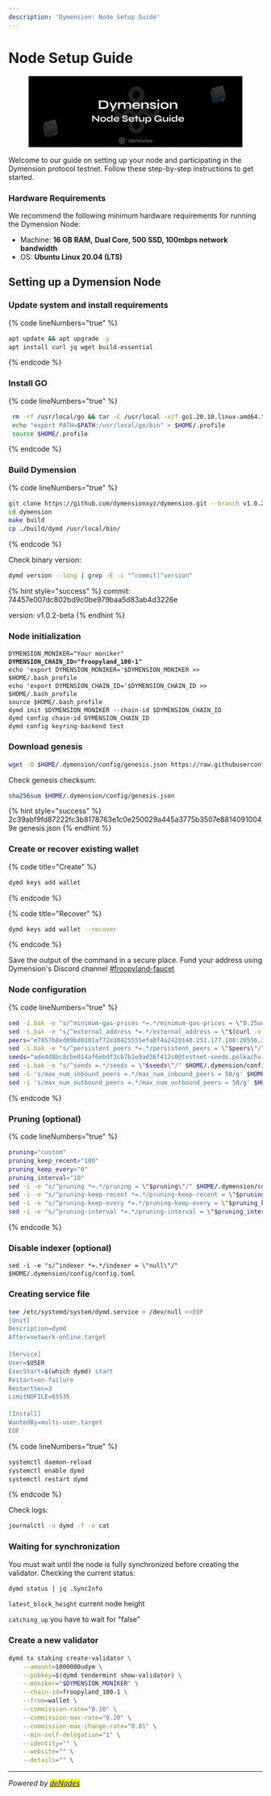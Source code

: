 ```yaml
---
description: 'Dymension: Node Setup Guide'
---
```


# Node Setup Guide

<figure><img src="../.gitbook/assets/Sub Guide (2).png" alt=""><figcaption></figcaption></figure>

Welcome to our guide on setting up your node and participating in the Dymension protocol testnet. Follow these step-by-step instructions to get started.

### Hardware Requirements <a href="#hardware-requirements" id="hardware-requirements"></a>

We recommend the following minimum hardware requirements for running the Dymension Node:

* Machine: **16 GB RAM,** **Dual Core, 500 SSD, 100mbps network bandwidth**
* OS: **Ubuntu Linux 20.04 (LTS)**

## Setting up a Dymension Node

### Update system and install requirements

{% code lineNumbers="true" %}
```bash
apt update && apt upgrade -y
apt install curl jq wget build-essential
```
{% endcode %}

### Install GO

{% code lineNumbers="true" %}
```bash
 rm -rf /usr/local/go && tar -C /usr/local -xzf go1.20.10.linux-amd64.tar.gz && rm go1.20.10.linux-amd64.tar.gz
 echo "export PATH=$PATH:/usr/local/go/bin" > $HOME/.profile
 source $HOME/.profile
```
{% endcode %}

### Build Dymension

{% code lineNumbers="true" %}
```bash
git clone https://github.com/dymensionxyz/dymension.git --branch v1.0.2-beta
cd dymension
make build
cp ./build/dymd /usr/local/bin/
```
{% endcode %}

Check binary version:

```bash
dymd version --long | grep -E -i "^commit|^version"
```

{% hint style="success" %}
commit: 74457e007dc802bd9c0be979baa5d83ab4d3226e

version: v1.0.2-beta
{% endhint %}

### Node initialization

<pre class="language-bash" data-line-numbers><code class="lang-bash">DYMENSION_MONIKER="Your moniker"
<strong>DYMENSION_CHAIN_ID="froopyland_100-1"
</strong>echo 'export DYMENSION_MONIKER='$DYMENSION_MONIKER >> $HOME/.bash_profile
echo 'export DYMENSION_CHAIN_ID='$DYMENSION_CHAIN_ID >> $HOME/.bash_profile
source $HOME/.bash_profile
dymd init $DYMENSION_MONIKER --chain-id $DYMENSION_CHAIN_ID
dymd config chain-id DYMENSION_CHAIN_ID
dymd config keyring-backend test
</code></pre>

### Download genesis

```bash
wget -O $HOME/.dymension/config/genesis.json https://raw.githubusercontent.com/dymensionxyz/testnets/main/dymension-hub/froopyland/genesis.json
```

Check genesis checksum:

```bash
sha256sum $HOME/.dymension/config/genesis.json
```

{% hint style="success" %}
2c39abf9fd87222fc3b8178763e1c0e250029a445a3775b3507e88140910049e genesis.json
{% endhint %}

### Create or recover existing wallet

{% code title="Create" %}
```bash
dymd keys add wallet
```
{% endcode %}

{% code title="Recover" %}
```bash
dymd keys add wallet --recover
```
{% endcode %}

Save the output of the command in a secure place. Fund your address using Dymension's Discord channel [#froopyland-faucet](https://discord.com/channels/956961633165529098/1143231362468434022)

### Node configuration

{% code lineNumbers="true" %}
```bash
sed -i.bak -e "s/^minimum-gas-prices *=.*/minimum-gas-prices = \"0.25udym\"/;" ~/.dymension/config/app.toml
sed -i.bak -e "s/^external_address *=.*/external_address = \"$(curl -s httpbin.org/ip | jq -r .origin):26656\"/" $HOME/.dymension/config/config.toml
peers="e7857b8ed09bd0101af72e30425555efa8f4a242@148.251.177.108:20556,3410e9bc9c429d6f35e868840f6b7a0ccb29020b@46.4.5.45:20556,e7857b8ed09bd0101af72e30425555efa8f4a242@148.251.177.108:20556,3410e9bc9c429d6f35e868840f6b7a0ccb29020b@46.4.5.45:20556,138009ae8a3435eab5df2d58844239077c83c92a@161.97.180.20:16657,cb120ed9625771d57e06f8d449cb10ab99a58225@57.128.114.155:26656"
sed -i.bak -e "s/^persistent_peers *=.*/persistent_peers = \"$peers\"/" $HOME/.dymension/config/config.toml
seeds="ade4d8bc8cbe014af6ebdf3cb7b1e9ad36f412c0@testnet-seeds.polkachu.com:20556,92308bad858b8886e102009bbb45994d57af44e7@rpc-t.dymension.nodestake.top:666,284313184f63d9f06b218a67a0e2de126b64258d@seeds.silknodes.io:26157"
sed -i.bak -e "s/^seeds =.*/seeds = \"$seeds\"/" $HOME/.dymension/config/config.toml
sed -i 's/max_num_inbound_peers =.*/max_num_inbound_peers = 50/g' $HOME/.dymension/config/config.toml
sed -i 's/max_num_outbound_peers =.*/max_num_outbound_peers = 50/g' $HOME/.dymension/config/config.toml
```
{% endcode %}

### Pruning (optional)

{% code lineNumbers="true" %}
```bash
pruning="custom"
pruning_keep_recent="100"
pruning_keep_every="0"
pruning_interval="10"
sed -i -e "s/^pruning *=.*/pruning = \"$pruning\"/" $HOME/.dymension/config/app.toml
sed -i -e "s/^pruning-keep-recent *=.*/pruning-keep-recent = \"$pruning_keep_recent\"/" $HOME/.dymension/config/app.toml
sed -i -e "s/^pruning-keep-every *=.*/pruning-keep-every = \"$pruning_keep_every\"/" $HOME/.dymension/config/app.toml
sed -i -e "s/^pruning-interval *=.*/pruning-interval = \"$pruning_interval\"/" $HOME/.dymension/config/app.toml
```
{% endcode %}

### Disable indexer (optional)

```
sed -i -e "s/^indexer *=.*/indexer = \"null\"/" $HOME/.dymension/config/config.toml
```

### Creating service file

```bash
tee /etc/systemd/system/dymd.service > /dev/null <<EOF
[Unit]
Description=dymd
After=network-online.target

[Service]
User=$USER
ExecStart=$(which dymd) start
Restart=on-failure
RestartSec=3
LimitNOFILE=65535

[Install]
WantedBy=multi-user.target
EOF
```

{% code lineNumbers="true" %}
```bash
systemctl daemon-reload
systemctl enable dymd
systemctl restart dymd
```
{% endcode %}

Check logs:

```bash
journalctl -u dymd -f -o cat
```

### Waiting for synchronization

You must wait until the node is fully synchronized before creating the validator. Checking the current status:

```bash
dymd status | jq .SyncInfo
```

`latest_block_height` current node height

`catching_up` you have to wait for "false"

### Create a new validator

```bash
dymd tx staking create-validator \
    --amount=1000000udym \
    --pubkey=$(dymd tendermint show-validator) \
    --moniker="$DYMENSION_MONIKER" \
    --chain-id=froopyland_100-1 \
    --from=wallet \
    --commission-rate="0.10" \
    --commission-max-rate="0.20" \
    --commission-max-change-rate="0.01" \
    --min-self-delegation="1" \
    --identity="" \
    --website="" \
    --details="" \
```





***

_Powered by_ [_<mark style="color:blue;">deNodes</mark>_](https://twitter.com/deNodes\_)
